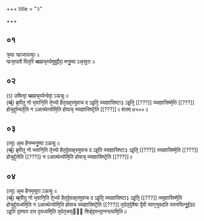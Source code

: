 +++
title = "२"

+++
## ०१
त्र᳘याः प्प्राजापत्याः᳘॥  
प्प्रजा᳘पतौ पित᳘रि ब्ब्रह्मच᳘र्य्यमूषुर्द्देवा᳘ मनु᳘ष्या ऽअ᳘सुराः॥  
## ०२
(ऽ) उषित्वा᳘ ब्ब्रह्मच᳘र्य्यन्देवा᳘ ऽऊचुः॥  
(र्ब्ब्र᳘) ब्र᳘वीतु नो भ᳘वानि᳘ति ते᳘भ्यो हैत᳘दक्ष᳘रमुवाच द ऽइ᳘ति᳘ व्व्यज्ञासिष्टा३ ऽइ᳘ति᳘ [[???]] व्व्यज्ञासिष्मे᳘ति [[???]] होचुर्द्दा᳘म्यते᳘ति न ऽआत्थेत्योमि᳘ति होवाच᳘ व्व्यज्ञासिष्टे᳘ति [[???]]॥ शतम् ७५००॥  
## ०३
(त्य᳘) अ᳘थ हैनम्मनु᳘ष्या ऽऊचुः॥  
(र्ब्ब्र᳘) ब्र᳘वीतु नो भवानि᳘ति ते᳘भ्यो हैत᳘दे᳘वाक्ष᳘रमुवाच द ऽइ᳘ति व्व्यज्ञासिष्टा३ ऽइ᳘ति᳘ [[???]] व्व्यज्ञासिष्मे᳘ति [[???]] होचुर्द्द᳘त्तेति [[???]] न ऽआत्थेत्योमि᳘ति होवाच᳘ व्व्यज्ञासिष्टे᳘ति [[???]]॥  
## ०४
(त्य᳘) अ᳘थ हैनम᳘सुरा ऽऊचुः॥  
(र्ब्ब्र᳘) ब्ब्र᳘वीतु नो भ᳘वानि᳘ति ते᳘भ्यो हैत᳘दे᳘वाक्ष᳘रमुवाच द ऽइ᳘ति᳘ व्व्यज्ञासिष्टा३ ऽइ᳘ति᳘ [[???]] व्व्य᳘ज्ञासिष्मे᳘ति होचुर्द्द᳘यध्वमि᳘ति न ऽआत्थेत्योमि᳘ति होवाच व्व्यज्ञासिष्टे᳘ति [[???]] त᳘देत᳘दे᳘वैषा दै᳘वी व्वाग᳘नुवदति स्तनयित्नु᳘र्द्ददद ऽइ᳘ति दा᳘म्यत दत्त द᳘यध्वमि᳘ति त᳘देत᳘त्त्रय᳘ᳫँ᳘ शिक्षे᳘द्दमन्दा᳘नन्दयामि᳘ति॥  
